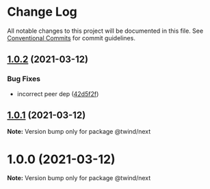 # Change Log

All notable changes to this project will be documented in this file.
See [Conventional Commits](https://conventionalcommits.org) for commit guidelines.

## [1.0.2](https://github.com/tw-in-js/use-twind-with/compare/@twind/next@1.0.1...@twind/next@1.0.2) (2021-03-12)

### Bug Fixes

- incorrect peer dep ([42d5f2f](https://github.com/tw-in-js/use-twind-with/commit/42d5f2f4d2889d2a72d2aff61def20f6ce92dc5c))

## [1.0.1](https://github.com/tw-in-js/use-twind-with/compare/@twind/next@1.0.0...@twind/next@1.0.1) (2021-03-12)

**Note:** Version bump only for package @twind/next

# 1.0.0 (2021-03-12)

**Note:** Version bump only for package @twind/next
